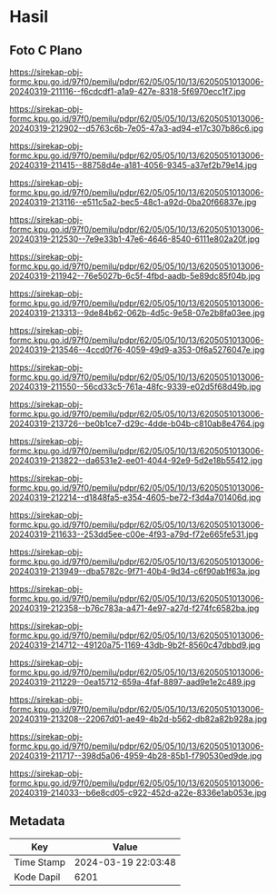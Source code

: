 # Hasil

## Foto C Plano

https://sirekap-obj-formc.kpu.go.id/97f0/pemilu/pdpr/62/05/05/10/13/6205051013006-20240319-211116--f6cdcdf1-a1a9-427e-8318-5f6970ecc1f7.jpg

https://sirekap-obj-formc.kpu.go.id/97f0/pemilu/pdpr/62/05/05/10/13/6205051013006-20240319-212902--d5763c6b-7e05-47a3-ad94-e17c307b86c6.jpg

https://sirekap-obj-formc.kpu.go.id/97f0/pemilu/pdpr/62/05/05/10/13/6205051013006-20240319-211415--88758d4e-a181-4056-9345-a37ef2b79e14.jpg

https://sirekap-obj-formc.kpu.go.id/97f0/pemilu/pdpr/62/05/05/10/13/6205051013006-20240319-213116--e511c5a2-bec5-48c1-a92d-0ba20f66837e.jpg

https://sirekap-obj-formc.kpu.go.id/97f0/pemilu/pdpr/62/05/05/10/13/6205051013006-20240319-212530--7e9e33b1-47e6-4646-8540-6111e802a20f.jpg

https://sirekap-obj-formc.kpu.go.id/97f0/pemilu/pdpr/62/05/05/10/13/6205051013006-20240319-211942--76e5027b-6c5f-4fbd-aadb-5e89dc85f04b.jpg

https://sirekap-obj-formc.kpu.go.id/97f0/pemilu/pdpr/62/05/05/10/13/6205051013006-20240319-213313--9de84b62-062b-4d5c-9e58-07e2b8fa03ee.jpg

https://sirekap-obj-formc.kpu.go.id/97f0/pemilu/pdpr/62/05/05/10/13/6205051013006-20240319-213546--4ccd0f76-4059-49d9-a353-0f6a5276047e.jpg

https://sirekap-obj-formc.kpu.go.id/97f0/pemilu/pdpr/62/05/05/10/13/6205051013006-20240319-211550--56cd33c5-761a-48fc-9339-e02d5f68d49b.jpg

https://sirekap-obj-formc.kpu.go.id/97f0/pemilu/pdpr/62/05/05/10/13/6205051013006-20240319-213726--be0b1ce7-d29c-4dde-b04b-c810ab8e4764.jpg

https://sirekap-obj-formc.kpu.go.id/97f0/pemilu/pdpr/62/05/05/10/13/6205051013006-20240319-213822--da6531e2-ee01-4044-92e9-5d2e18b55412.jpg

https://sirekap-obj-formc.kpu.go.id/97f0/pemilu/pdpr/62/05/05/10/13/6205051013006-20240319-212214--d1848fa5-e354-4605-be72-f3d4a701406d.jpg

https://sirekap-obj-formc.kpu.go.id/97f0/pemilu/pdpr/62/05/05/10/13/6205051013006-20240319-211633--253dd5ee-c00e-4f93-a79d-f72e665fe531.jpg

https://sirekap-obj-formc.kpu.go.id/97f0/pemilu/pdpr/62/05/05/10/13/6205051013006-20240319-213949--dba5782c-9f71-40b4-9d34-c6f90ab1f63a.jpg

https://sirekap-obj-formc.kpu.go.id/97f0/pemilu/pdpr/62/05/05/10/13/6205051013006-20240319-212358--b76c783a-a471-4e97-a27d-f274fc6582ba.jpg

https://sirekap-obj-formc.kpu.go.id/97f0/pemilu/pdpr/62/05/05/10/13/6205051013006-20240319-214712--49120a75-1169-43db-9b2f-8560c47dbbd9.jpg

https://sirekap-obj-formc.kpu.go.id/97f0/pemilu/pdpr/62/05/05/10/13/6205051013006-20240319-211229--0ea15712-659a-4faf-8897-aad9e1e2c489.jpg

https://sirekap-obj-formc.kpu.go.id/97f0/pemilu/pdpr/62/05/05/10/13/6205051013006-20240319-213208--22067d01-ae49-4b2d-b562-db82a82b928a.jpg

https://sirekap-obj-formc.kpu.go.id/97f0/pemilu/pdpr/62/05/05/10/13/6205051013006-20240319-211717--398d5a06-4959-4b28-85b1-f790530ed9de.jpg

https://sirekap-obj-formc.kpu.go.id/97f0/pemilu/pdpr/62/05/05/10/13/6205051013006-20240319-214033--b6e8cd05-c922-452d-a22e-8336e1ab053e.jpg


## Metadata

| Key        | Value               |
| ---------- | ------------------- |
| Time Stamp | 2024-03-19 22:03:48 |
| Kode Dapil | 6201                |



